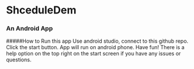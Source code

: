 # ShceduleDem

### An Android App

#####How to Run this app
Use android studio, connect to this github repo. Click the start button. App will run on android phone. Have fun!
There is a help option on the top right on the start screen if you have any issues or questions.
